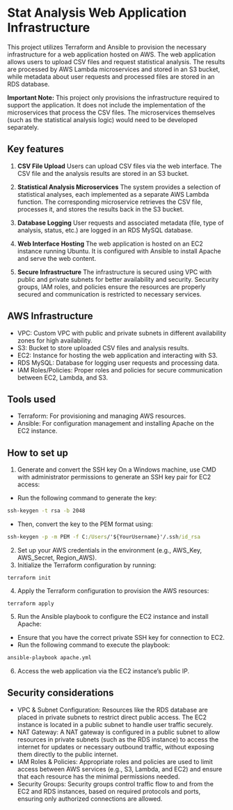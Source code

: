 # Stat Analysis Web Application Infrastructure
This project utilizes Terraform and Ansible to provision the necessary infrastructure for a web application hosted on AWS. The web application allows users to upload CSV files and request statistical analysis. The results are processed by AWS Lambda microservices and stored in an S3 bucket, while metadata about user requests and processed files are stored in an RDS database.

**Important Note:** This project only provisions the infrastructure required to support the application. It does not include the implementation of the microservices that process the CSV files. The microservices themselves (such as the statistical analysis logic) would need to be developed separately.

## Key features
1. **CSV File Upload**
Users can upload CSV files via the web interface. The CSV file and the analysis results are stored in an S3 bucket.

2. **Statistical Analysis Microservices**
The system provides a selection of statistical analyses, each implemented as a separate AWS Lambda function. The corresponding microservice retrieves the CSV file, processes it, and stores the results back in the S3 bucket.

3. **Database Logging**
User requests and associated metadata (file, type of analysis, status, etc.) are logged in an RDS MySQL database.

4. **Web Interface Hosting**
The web application is hosted on an EC2 instance running Ubuntu. It is configured with Ansible to install Apache and serve the web content.

5. **Secure Infrastructure**
The infrastructure is secured using VPC with public and private subnets for better availability and security. Security groups, IAM roles, and policies ensure the resources are properly secured and communication is restricted to necessary services.

## AWS Infrastructure
- VPC: Custom VPC with public and private subnets in different availability zones for high availability.
- S3: Bucket to store uploaded CSV files and analysis results.
- EC2: Instance for hosting the web application and interacting with S3.
- RDS MySQL: Database for logging user requests and processing data.
- IAM Roles/Policies: Proper roles and policies for secure communication between EC2, Lambda, and S3.

## Tools used
- Terraform: For provisioning and managing AWS resources.
- Ansible: For configuration management and installing Apache on the EC2 instance.

## How to set up
1. Generate and convert the SSH key
On a Windows machine, use CMD with administrator permissions to generate an SSH key pair for EC2 access:
- Run the following command to generate the key:
```cmd
ssh-keygen -t rsa -b 2048
```
- Then, convert the key to the PEM format using:
```cmd
ssh-keygen -p -m PEM -f C:/Users/'${YourUsername}'/.ssh/id_rsa
```

2. Set up your AWS credentials in the environment (e.g., AWS_Key, AWS_Secret, Region_AWS).
3. Initialize the Terraform configuration by running:
```hcl
terraform init
```
4. Apply the Terraform configuration to provision the AWS resources:
```hcl
terraform apply
```
5. Run the Ansible playbook to configure the EC2 instance and install Apache:
- Ensure that you have the correct private SSH key for connection to EC2.
- Run the following command to execute the playbook:
```bash
ansible-playbook apache.yml
```
6. Access the web application via the EC2 instance’s public IP.

## Security considerations
- VPC & Subnet Configuration: Resources like the RDS database are placed in private subnets to restrict direct public access. The EC2 instance is located in a public subnet to handle user traffic securely.
- NAT Gateway: A NAT gateway is configured in a public subnet to allow resources in private subnets (such as the RDS instance) to access the internet for updates or necessary outbound traffic, without exposing them directly to the public internet.
- IAM Roles & Policies: Appropriate roles and policies are used to limit access between AWS services (e.g., S3, Lambda, and EC2) and ensure that each resource has the minimal permissions needed.
- Security Groups: Security groups control traffic flow to and from the EC2 and RDS instances, based on required protocols and ports, ensuring only authorized connections are allowed.
